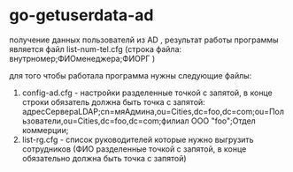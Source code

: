 # go-getuserdata-ad
получение данных пользователй из AD , результат работы программы является файл list-num-tel.cfg (строка файла:  внутрномер;ФИОменеджера;ФИОРГ   )

для того чтобы работала программа нужны следующие файлы:
1) config-ad.cfg  - настройки разделенные точкой с запятой, в конце строки обязатель должна быть точка  с запятой:  адресСервераLDAP;cn=мяАдмина,ou=Cities,dc=foo,dc=com;ou=Пользователи,ou=Cities,dc=foo,dc=com;филиал ООО "foo";Отдел коммерции;
2) list-rg.cfg    - список руководителей которые нужно выгрузить сотрудников (ФИО разделенные точкой с запятой, в конце обязательно должна быть точка с запятой)
